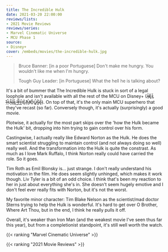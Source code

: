 ```yaml
---
title: The Incredible Hulk
date: 2021-03-20 22:00:00
reviews/lists:
- 2021 Movie Reviews
reviews/series:
- Marvel Cinematic Universe
- MCU Phase 1
source:
- Disney+
cover: /embeds/movies/the-incredible-hulk.jpg
---
```

> Bruce Banner: [in a poor Portuguese] Don't make me hungry. You wouldn't like me when I'm hungry.
> 
> Tough Guy Leader: [in Portuguese] What the hell he is talking about?

It's a bit of bummer that The Incredible Hulk is stuck in sort of a legal loophole and isn't available with all the rest of the MCU on Disney+ (A̸̜̓L̶̬̽L̷̗̋ ̵̦̂Ĥ̴̖A̵͓͋I̴̝̓L̵̺̓ ̶͖̄T̶̿͜H̶̬̊È̷̡ ̸̜̋M̸̮̔O̷̜͒U̶͇̓S̵̺̏Ë̵̝́). On top of that, it's the only main MCU superhero that they've recast (so far). Conversely though, it's actually (surprisingly) a good movie. 

<!--more-->

Plotwise, it actually for the most part skips over the 'how the Hulk became the Hulk' bit, dropping into him trying to gain control over his form. 

Castingwise, I actually really like Edward Norton as the Hulk. He does the smart scientist struggling to maintain control (and not always doing so well) really well. And the transformation into the Hulk is quite the constrast. As much as I love Mark Ruffalo, I think Norton really could have carried the role. So it goes. 

Tim Roth as Emil Blonsky is... just strange. I don't really understand his motivation in the film. He does seem slightly unhinged, which makes it work though. Liv Tyler is a bit of an odd choice. I think that's been my reaction to her in just about everything she's in. She doesn't seem hugely emotive and I don't feel ever really fits with Norton, but it's not the worst.  

My favorite minor character: Tim Blake Nelson as the scientist/mad doctor Sterns trying to help the Hulk is wonderful. It's hard to get over O Brother, Where Art Thou, but in the end, I think he really pulls it off. 

Overall, it's weaker than Iron Man (and the weakest movie I've seen thus far this year), but from a completionist standpoint, it's still well worth the watch. 

{{< ranking "Marvel Cinematic Universe" >}}

{{< ranking "2021 Movie Reviews" >}}